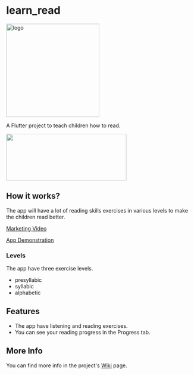 # learn_read

<img src="https://drive.google.com/uc?export=view&id=15EIvjT7tTS7IImjseEc-wvr8uAcwHQHo" alt="logo" width="250" height="250">

A Flutter project to teach children how to read.

<a href="https://play.google.com/store/apps/details?id=com.guihss.learn_read"><img src="https://user-images.githubusercontent.com/78170173/123442640-7856a400-d5ab-11eb-8f1e-f31ff0487663.png" width="323" height="125"></a>
## How it works?

The app will have a lot of reading skills exercises in various levels to make the children read better.

[Marketing Video](https://drive.google.com/file/d/17K5GyprmUd7Unfo392vbAn3TSy_bAEHl/view)

[App Demonstration](https://youtu.be/Li9Mwf1rN9c)

### Levels

The app have three exercise levels.

* presyllabic
* syllabic
* alphabetic

## Features

* The app have listening and reading exercises.
* You can see your reading progress in the Progress tab.

## More Info

You can find more info in the project's [Wiki](https://github.com/guihcs/learn_read/wiki) page.
